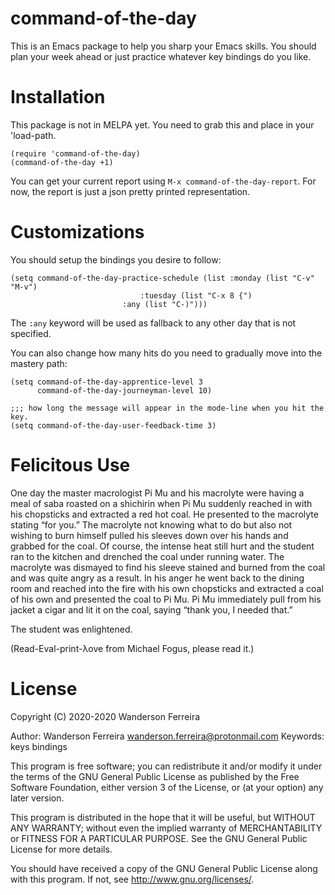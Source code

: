 # command-of-the-day

This is an Emacs package to help you sharp your Emacs skills. You
should plan your week ahead or just practice whatever key bindings do
you like.

# Installation

This package is not in MELPA yet. You need to grab this and place in
your 'load-path.

```elisp
(require 'command-of-the-day)
(command-of-the-day +1)
```

You can get your current report using `M-x
command-of-the-day-report`. For now, the report is just a json pretty
printed representation.

# Customizations

You should setup the bindings you desire to follow:

```elisp
(setq command-of-the-day-practice-schedule (list :monday (list "C-v" "M-v")
      					   	 :tuesday (list "C-x 8 {")
						 :any (list "C-)")))
```

The `:any` keyword will be used as fallback to any other day that is
not specified.


You can also change how many hits do you need to gradually move into the mastery path:

```elisp
(setq command-of-the-day-apprentice-level 3
      command-of-the-day-journeyman-level 10)

;;; how long the message will appear in the mode-line when you hit the key.
(setq command-of-the-day-user-feedback-time 3)
```

# Felicitous Use

One day the master macrologist Pi Mu and his macrolyte were having a
meal of saba roasted on a shichirin when Pi Mu suddenly reached in
with his chopsticks and extracted a red hot coal. He presented to the
macrolyte stating “for you.” The macrolyte not knowing what to do but
also not wishing to burn himself pulled his sleeves down over his
hands and grabbed for the coal. Of course, the intense heat still hurt
and the student ran to the kitchen and drenched the coal under running
water. The macrolyte was dismayed to find his sleeve stained and
burned from the coal and was quite angry as a result. In his anger he
went back to the dining room and reached into the fire with his own
chopsticks and extracted a coal of his own and presented the coal to
Pi Mu. Pi Mu immediately pull from his jacket a cigar and lit it on
the coal, saying “thank you, I needed that.”

The student was enlightened.



(Read-Eval-print-λove from Michael Fogus, please read it.)

# License
Copyright (C) 2020-2020 Wanderson Ferreira

Author: Wanderson Ferreira wanderson.ferreira@protonmail.com Keywords: keys bindings

This program is free software; you can redistribute it and/or modify
it under the terms of the GNU General Public License as published by
the Free Software Foundation, either version 3 of the License, or (at
your option) any later version.

This program is distributed in the hope that it will be useful, but
WITHOUT ANY WARRANTY; without even the implied warranty of
MERCHANTABILITY or FITNESS FOR A PARTICULAR PURPOSE. See the GNU
General Public License for more details.

You should have received a copy of the GNU General Public License
along with this program. If not, see http://www.gnu.org/licenses/.
